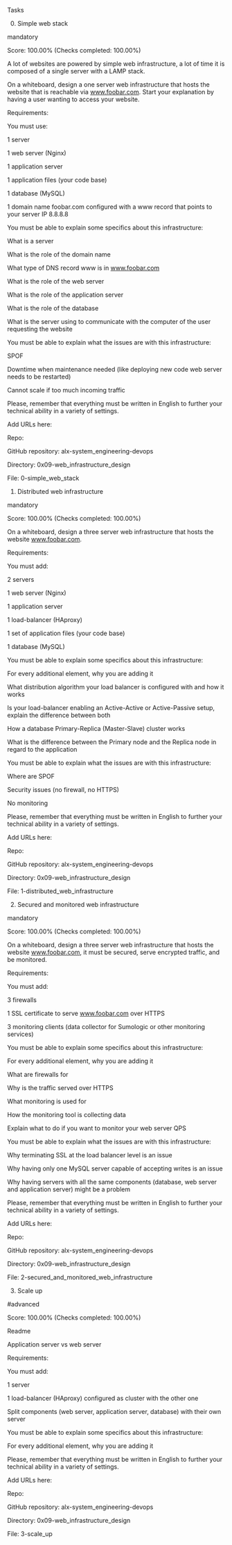 Tasks

0. Simple web stack

mandatory

Score: 100.00% (Checks completed: 100.00%)

A lot of websites are powered by simple web infrastructure, a lot of time it is composed of a single server with a LAMP stack.



On a whiteboard, design a one server web infrastructure that hosts the website that is reachable via www.foobar.com. Start your explanation by having a user wanting to access your website.



Requirements:



You must use:

1 server

1 web server (Nginx)

1 application server

1 application files (your code base)

1 database (MySQL)

1 domain name foobar.com configured with a www record that points to your server IP 8.8.8.8

You must be able to explain some specifics about this infrastructure:

What is a server

What is the role of the domain name

What type of DNS record www is in www.foobar.com

What is the role of the web server

What is the role of the application server

What is the role of the database

What is the server using to communicate with the computer of the user requesting the website

You must be able to explain what the issues are with this infrastructure:

SPOF

Downtime when maintenance needed (like deploying new code web server needs to be restarted)

Cannot scale if too much incoming traffic

Please, remember that everything must be written in English to further your technical ability in a variety of settings.



Add URLs here:

Repo:



GitHub repository: alx-system_engineering-devops

Directory: 0x09-web_infrastructure_design

File: 0-simple_web_stack

  

1. Distributed web infrastructure

mandatory

Score: 100.00% (Checks completed: 100.00%)

On a whiteboard, design a three server web infrastructure that hosts the website www.foobar.com.



Requirements:



You must add:

2 servers

1 web server (Nginx)

1 application server

1 load-balancer (HAproxy)

1 set of application files (your code base)

1 database (MySQL)

You must be able to explain some specifics about this infrastructure:

For every additional element, why you are adding it

What distribution algorithm your load balancer is configured with and how it works

Is your load-balancer enabling an Active-Active or Active-Passive setup, explain the difference between both

How a database Primary-Replica (Master-Slave) cluster works

What is the difference between the Primary node and the Replica node in regard to the application

You must be able to explain what the issues are with this infrastructure:

Where are SPOF

Security issues (no firewall, no HTTPS)

No monitoring

Please, remember that everything must be written in English to further your technical ability in a variety of settings.



Add URLs here:

Repo:



GitHub repository: alx-system_engineering-devops

Directory: 0x09-web_infrastructure_design

File: 1-distributed_web_infrastructure

  

2. Secured and monitored web infrastructure

mandatory

Score: 100.00% (Checks completed: 100.00%)

On a whiteboard, design a three server web infrastructure that hosts the website www.foobar.com, it must be secured, serve encrypted traffic, and be monitored.



Requirements:



You must add:

3 firewalls

1 SSL certificate to serve www.foobar.com over HTTPS

3 monitoring clients (data collector for Sumologic or other monitoring services)

You must be able to explain some specifics about this infrastructure:

For every additional element, why you are adding it

What are firewalls for

Why is the traffic served over HTTPS

What monitoring is used for

How the monitoring tool is collecting data

Explain what to do if you want to monitor your web server QPS

You must be able to explain what the issues are with this infrastructure:

Why terminating SSL at the load balancer level is an issue

Why having only one MySQL server capable of accepting writes is an issue

Why having servers with all the same components (database, web server and application server) might be a problem

Please, remember that everything must be written in English to further your technical ability in a variety of settings.



Add URLs here:

Repo:



GitHub repository: alx-system_engineering-devops

Directory: 0x09-web_infrastructure_design

File: 2-secured_and_monitored_web_infrastructure

  

3. Scale up

#advanced

Score: 100.00% (Checks completed: 100.00%)

Readme



Application server vs web server

Requirements:



You must add:

1 server

1 load-balancer (HAproxy) configured as cluster with the other one

Split components (web server, application server, database) with their own server

You must be able to explain some specifics about this infrastructure:

For every additional element, why you are adding it

Please, remember that everything must be written in English to further your technical ability in a variety of settings.



Add URLs here:

Repo:



GitHub repository: alx-system_engineering-devops

Directory: 0x09-web_infrastructure_design

File: 3-scale_up
